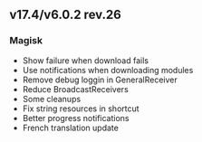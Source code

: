 ## v17.4/v6.0.2 rev.26

### Magisk
- Show failure when download fails
- Use notifications when downloading modules
- Remove debug loggin in GeneralReceiver
- Reduce BroadcastReceivers
- Some cleanups
- Fix string resources in shortcut
- Better progress notifications
- French translation update
